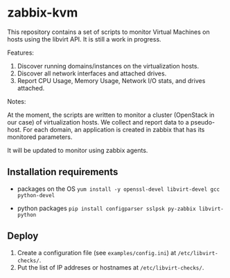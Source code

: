 # zabbix-kvm

This repository contains a set of scripts to monitor Virtual Machines on hosts using the libvirt API. It is still a work in progress.

Features:

1. Discover running domains/instances on the virtualization hosts.
2. Discover all network interfaces and attached drives.
3. Report CPU Usage, Memory Usage, Network I/O stats, and drives attached.

Notes:

At the moment, the scripts are written to monitor a cluster (OpenStack in our case) of virtualization hosts. We collect and report data to a pseudo-host. For each domain, an application is created in zabbix that has its monitored parameters.

It will be updated to monitor using zabbix agents.

## Installation requirements

* packages on the OS
`yum install -y openssl-devel libvirt-devel gcc python-devel`

* python packages
`pip install configparser sslpsk py-zabbix libvirt-python`

## Deploy

1. Create a configuration file (see `examples/config.ini`) at `/etc/libvirt-checks/`.
2. Put the list of IP addreses or hostnames at `/etc/libvirt-checks/`.
